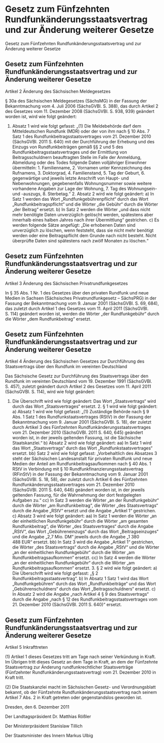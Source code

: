 # Gesetz zum Fünfzehnten Rundfunkänderungsstaatsvertrag und zur Änderung weiterer Gesetze


Gesetz zum Fünfzehnten Rundfunkänderungsstaatsvertrag und zur Änderung weiterer Gesetze

## Gesetz zum Fünfzehnten Rundfunkänderungsstaatsvertrag und zur Änderung weiterer Gesetze
 Artikel 2  Änderung des Sächsischen Meldegesetzes

§ 30a des Sächsischen Meldegesetzes (SächsMG) in der Fassung der Bekanntmachung vom 4. Juli 2006 (SächsGVBl. S. 388), das durch Artikel 2 des Gesetzes vom 11. Dezember 2008 (SächsGVBl. S. 938, 939) geändert worden ist, wird wie folgt geändert:

1. Absatz 1 wird wie folgt gefasst: 
               „(1) Die Meldebehörde darf dem Mitteldeutschen Rundfunk (MDR) oder der von ihm nach § 10 Abs. 7 Satz 1 des Rundfunkbeitragsstaatsvertrages vom 21. Dezember 2010 (SächsGVBl. 2011 S. 640) mit der Durchführung der Erhebung und des Einzugs von Rundfunkbeiträgen gemäß §§ 2 und 5 des Rundfunkbeitragsstaatsvertrages und der Ermittlung von Beitragsschuldnern beauftragten Stelle im Falle der Anmeldung, Abmeldung oder des Todes folgende Daten volljähriger Einwohner übermitteln: 1. Familienname, 2. Vornamen unter Kennzeichnung des Rufnamens, 3. Doktorgrad, 4. Familienstand, 5. Tag der Geburt, 6. gegenwärtige und jeweils letzte Anschrift von Haupt- und Nebenwohnungen, gegebenenfalls Wohnungsnummer sowie weitere vorhandene Angaben zur Lage der Wohnung, 7. Tag des Wohnungsein- und -auszugs, 8. Sterbetag.“ 2. Absatz 2 wird wie folgt geändert: a) In Satz 1 werden das Wort „Rundfunkgebührenpflicht“ durch das Wort „Rundfunkbeitragspflicht“ und die Wörter „die Gebühr“ durch die Wörter „der Beitrag“ ersetzt. b) In Satz 2 werden die Wörter „und dass nicht mehr benötigte Daten unverzüglich gelöscht werden, spätestens aber innerhalb eines halben Jahres nach ihrer Übermittlung“ gestrichen. c) Es werden folgende Sätze angefügt: 
               „Die erhobenen Daten sind unverzüglich zu löschen, wenn feststeht, dass sie nicht mehr benötigt werden oder eine Beitragspflicht dem Grunde nach nicht besteht. Nicht überprüfte Daten sind spätestens nach zwölf Monaten zu löschen.“ 
## Gesetz zum Fünfzehnten Rundfunkänderungsstaatsvertrag und zur Änderung weiterer Gesetze
 Artikel 3  Änderung des Sächsischen Privatrundfunkgesetzes

In § 35 Abs. 1 Nr. 1 des Gesetzes über den privaten Rundfunk und neue Medien in Sachsen (Sächsisches Privatrundfunkgesetz – 
            SächsPRG) in der Fassung der Bekanntmachung vom 9. Januar 2001 (SächsGVBl. S. 69, 684), das zuletzt durch Artikel 1 des Gesetzes vom 11. April 2011 (SächsGVBl. S. 114) geändert worden ist, werden die Wörter „der Rundfunkgebühr“ durch die Wörter „dem Rundfunkbeitrag“ ersetzt.


## Gesetz zum Fünfzehnten Rundfunkänderungsstaatsvertrag und zur Änderung weiterer Gesetze
 Artikel 4  Änderung des Sächsischen Gesetzes zur Durchführung des Staatsvertrags über den Rundfunk im vereinten Deutschland

Das 
            Sächsische Gesetz zur Durchführung des Staatsvertrags über den Rundfunk im vereinten Deutschland vom 19. Dezember 1991 (SächsGVBl. S. 457), zuletzt geändert durch Artikel 2 des Gesetzes vom 11. April 2011 (SächsGVBl. S. 114), wird wie folgt geändert:

1. Die Überschrift wird wie folgt geändert: 
               Das Wort „Staatsvertrags“ wird durch das Wort „Staatsvertrages“ ersetzt. 2. § 1 wird wie folgt geändert: a) Absatz 1 wird wie folgt gefasst: 
               „(1) Zuständige Behörde nach § 9 Abs. 1 Satz 1 des Rundfunkstaatsvertrages (RStV) in der Fassung der Bekanntmachung vom 9. Januar 2001 (SächsGVBl. S. 18), der zuletzt durch Artikel 3 des Fünfzehnten Rundfunkänderungsstaatsvertrages vom 21. Dezember 2010 (SächsGVBl. 2011 S. 640, 645) geändert worden ist, in der jeweils geltenden Fassung, ist die Sächsische Staatskanzlei.“ b) Absatz 2 wird wie folgt geändert:  aa) In Satz 1 wird das Wort „Staatsvertrags“ durch das Wort „Rundfunkstaatsvertrages“ ersetzt.  bb) Satz 2 wird wie folgt gefasst: 
               „Vorbehaltlich des Absatzes 3 steht der Sächsischen Landesanstalt für privaten Rundfunk und neue Medien der Anteil am Rundfunkbeitragsaufkommen nach § 40 Abs. 1 RStV in Verbindung mit § 10 Rundfunkfinanzierungsstaatsvertrag (RFinStV) in der Fassung der Bekanntmachung vom 9. Januar 2001 (SächsGVBl. S. 18, 58), der zuletzt durch Artikel 6 des Fünfzehnten Rundfunkänderungsstaatsvertrages vom 21. Dezember 2010 (SächsGVBl. 2011 S. 640, 646) geändert worden ist, in der jeweils geltenden Fassung, für die Wahrnehmung der dort festgelegten Aufgaben zu.“  cc) In Satz 3 werden die Wörter „an der Rundfunkgebühr“ durch die Wörter „am Rundfunkbeitrag“, die Wörter „des Staatsvertrags“ durch die Angabe „RStV“ ersetzt und die Angabe „Artikel 1“ gestrichen. c) Absatz 3 wird wie folgt geändert:  aa) In Satz 1 werden die Wörter „an der einheitlichen Rundfunkgebühr“ durch die Wörter „am gesamten Rundfunkbeitrag“, die Wörter „des Staatsvertrages“ durch die Angabe „RStV“, das Wort „Gebühreneinzugs“ durch das Wort „Beitragseinzuges“ und die Angabe „2,7 Mio. DM“ jeweils durch die Angabe „1 380 488 EUR“ ersetzt.  bb) In Satz 3 wird die Angabe „Artikel 1“ gestrichen, die Wörter „des Staatsvertrags“ durch die Angabe „RStV“ und die Wörter „an der einheitlichen Rundfunkgebühr“ durch die Wörter „am Rundfunkbeitragsaufkommen“ ersetzt.  cc) In Satz 4 werden die Wörter „an der einheitlichen Rundfunkgebühr“ durch die Wörter „am Rundfunkbeitragsaufkommen“ ersetzt. 3. § 2 wird wie folgt geändert: a) Die Überschrift wird wie folgt gefasst:  „§ 2 
                 Rundfunkbeitragsstaatsvertrag“. b) In Absatz 1 Satz 1 wird das Wort „Rundfunkgebühren“ durch das Wort „Rundfunkbeiträge“ und das Wort „Gebührenschuldners“ durch das Wort „Beitragsschuldners“ ersetzt. c) In Absatz 2 wird die Angabe „nach Artikel 4 § 9 des Staatsvertrags“ durch die Angabe „nach § 12 des Rundfunkbeitragsstaatsvertrages vom 21. Dezember 2010 (SächsGVBl. 2011 S. 640)“ ersetzt. 
## Gesetz zum Fünfzehnten Rundfunkänderungsstaatsvertrag und zur Änderung weiterer Gesetze
 Artikel 5  Inkrafttreten

(1) Artikel 1 dieses Gesetzes tritt am Tage nach seiner Verkündung in Kraft. Im Übrigen tritt dieses Gesetz an dem Tage in Kraft, an dem der Fünfzehnte Staatsvertrag zur Änderung rundfunkrechtlicher Staatsverträge (Fünfzehnter Rundfunkänderungsstaatsvertrag) vom 21. Dezember 2010 in Kraft tritt.

(2) Die Staatskanzlei macht im Sächsischen Gesetz- und Verordnungsblatt bekannt, ob der Fünfzehnte Rundfunkänderungsstaatsvertrag nach seinem Artikel 7 Abs. 2 in Kraft getreten oder gegenstandslos geworden ist.

Dresden, den 6. Dezember 2011

Der Landtagspräsident 
               Dr. Matthias Rößler

Der Ministerpräsident 
               Stanislaw Tillich

Der Staatsminister des Innern 
               Markus Ulbig


